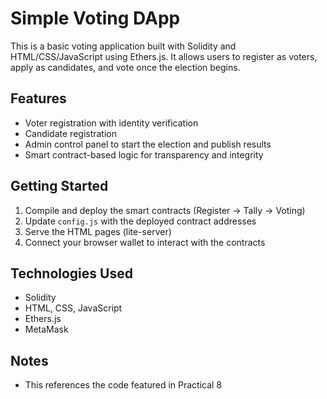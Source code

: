 # Simple Voting DApp

This is a basic voting application built with Solidity and HTML/CSS/JavaScript using Ethers.js. It allows users to register as voters, apply as candidates, and vote once the election begins.

## Features

* Voter registration with identity verification
* Candidate registration
* Admin control panel to start the election and publish results
* Smart contract-based logic for transparency and integrity

## Getting Started

1. Compile and deploy the smart contracts (Register -> Tally -> Voting)
2. Update `config.js` with the deployed contract addresses
3. Serve the HTML pages (lite-server)
4. Connect your browser wallet to interact with the contracts

## Technologies Used

* Solidity
* HTML, CSS, JavaScript
* Ethers.js
* MetaMask

## Notes

* This references the code featured in Practical 8
